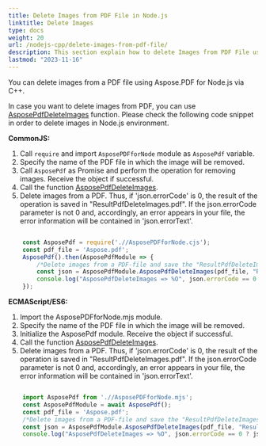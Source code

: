 ```yaml
---
title: Delete Images from PDF File in Node.js
linktitle: Delete Images
type: docs
weight: 20
url: /nodejs-cpp/delete-images-from-pdf-file/
description: This section explain how to delete Images from PDF File using Aspose.PDF for Node.js via C++.
lastmod: "2023-11-16"
---
```



You can delete images from a PDF file using Aspose.PDF for Node.js via C++.

In case you want to delete images from PDF, you can use [AsposePdfDeleteImages](https://reference.aspose.com/pdf/nodejs-cpp/organize/asposepdfdeleteimages/) function. 
Please check the following code snippet in order to delete images in Node.js environment.

**CommonJS:**

1. Call `require` and import `AsposePDFforNode` module as `AsposePdf` variable.
1. Specify the name of the PDF file in which the image will be removed.
1. Call `AsposePdf` as Promise and perform the operation for removing images. Receive the object if successful.
1. Call the function [AsposePdfDeleteImages](https://reference.aspose.com/pdf/nodejs-cpp/organize/asposepdfdeleteimages/).
1. Delete images from a PDF. Thus, if 'json.errorCode' is 0, the result of the operation is saved in "ResultPdfDeleteImages.pdf". If the json.errorCode parameter is not 0 and, accordingly, an error appears in your file, the error information will be contained in 'json.errorText'.

```js

    const AsposePdf = require('.//AsposePDFforNode.cjs');
    const pdf_file = 'Aspose.pdf';
    AsposePdf().then(AsposePdfModule => {
        /*Delete images from a PDF-file and save the "ResultPdfDeleteImages.pdf"*/
        const json = AsposePdfModule.AsposePdfDeleteImages(pdf_file, "ResultPdfDeleteImages.pdf");
        console.log("AsposePdfDeleteImages => %O", json.errorCode == 0 ? json.fileNameResult : json.errorText);
    });
```

**ECMAScript/ES6:**

1. Import the AsposePDFforNode.mjs module.
1. Specify the name of the PDF file in which the image will be removed.
1. Initialize the AsposePdf module. Receive the object if successful.
1. Call the function [AsposePdfDeleteImages](https://reference.aspose.com/pdf/nodejs-cpp/organize/asposepdfdeleteimages/).
1. Delete images from a PDF. Thus, if 'json.errorCode' is 0, the result of the operation is saved in "ResultPdfDeleteImages.pdf". If the json.errorCode parameter is not 0 and, accordingly, an error appears in your file, the error information will be contained in 'json.errorText'.

```js

    import AsposePdf from './/AsposePDFforNode.mjs';
    const AsposePdfModule = await AsposePdf();
    const pdf_file = 'Aspose.pdf';
    /*Delete images from a PDF-file and save the "ResultPdfDeleteImages.pdf"*/
    const json = AsposePdfModule.AsposePdfDeleteImages(pdf_file, "ResultPdfDeleteImages.pdf");
    console.log("AsposePdfDeleteImages => %O", json.errorCode == 0 ? json.fileNameResult : json.errorText);
```